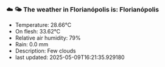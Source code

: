 ### ☁️ 🌤️  The weather in Florianópolis is: Florianópolis

- Temperature: 28.66°C
- On flesh: 33.62°C
- Relative air humidity: 79%
- Rain: 0.0 mm
- Description: Few clouds
- last updated: 2025-05-09T16:21:35.929180
